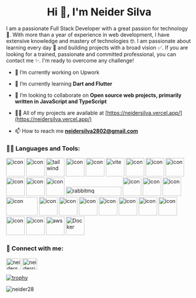 <h1 align="center">Hi 👋, I'm Neider Silva </h1>
<p align="left">I am a passionate Full Stack Developer with a great passion for technology 💖. With more than a year of experience in web development, I have extensive knowledge and mastery of technologies 🤓. I am passionate about learning every day 🌱 and building projects with a broad vision ✅. If you are looking for a trained, passionate and committed professional, you can contact me ✨. I'm ready to overcome any challenge!</p>

- 🔭 I’m currently working on Upwork

- 🌱 I’m currently learning **Dart and Flutter**

- 🤝 I’m looking to collaborate on **Open source web projects, primarily written in JavaScript and TypeScript**

- 👨‍💻 All of my projects are available at [https://neidersilva.vercel.app/](https://neidersilva.vercel.app/)

- 📫 How to reach me **neidersilva2802@gmail.com**

<h3 align="left">👩‍💻 Languages and Tools:</h3>
<p align="left"> <img src="https://cdn-icons-png.flaticon.com/512/1051/1051277.png" alt="icon" width="50" height="50" /> <img src="https://cdn-icons-png.flaticon.com/512/732/732190.png" alt="icon" width="50" height="50" /> <img src="https://creazilla-store.fra1.digitaloceanspaces.com/icons/3257079/file-type-tailwind-icon-md.png" alt="tailwind" width="50" height="50" /> <img src="https://cdn-icons-png.flaticon.com/512/5968/5968292.png" alt="icon" width="50" height="50" /> <img src="https://static-00.iconduck.com/assets.00/typescript-icon-icon-1024x1024-vh3pfez8.png" alt="icon" width="50" height="50" /> <img src="https://vitejs.dev/logo-with-shadow.png" alt="vite" width="50" height="50" /> <img src="https://cdn-icons-png.flaticon.com/512/1126/1126012.png" alt="icon" width="50" height="50" /> <img src="https://cdn.icon-icons.com/icons2/2148/PNG/512/nextjs_icon_132160.png" alt="icon" width="50" height="50" /> <img src="https://angular.io/assets/images/logos/angular/angular.png" alt="icon" width="50" height="50" /> <img src="https://cdn-icons-png.flaticon.com/512/5968/5968322.png" alt="icon" width="50" height="50" /> <img src="https://cdn.icon-icons.com/icons2/2699/PNG/512/expressjs_logo_icon_169185.png" alt="icon" width="50" height="50" /> <img src="https://static-00.iconduck.com/assets.00/nestjs-icon-1024x1020-34exj0g6.png" alt="icon" width="50" height="50" /> <img src="https://upload.wikimedia.org/wikipedia/commons/thumb/7/71/RabbitMQ_logo.svg/2560px-RabbitMQ_logo.svg.png" alt="rabbitmq" width="150" height="25" /> <img src="https://static-00.iconduck.com/assets.00/strapi-icon-512x505-3hl7a1v3.png" alt="icon" width="50" height="50" /> <img src="https://cdn-icons-png.flaticon.com/512/226/226777.png" alt="icon" width="50" height="50" /> <img src="https://cdn-icons-png.flaticon.com/512/5968/5968342.png" alt="icon" width="50" height="50" /> <img src="https://1000marcas.net/wp-content/uploads/2020/11/MySQL-logo.png" alt="icon" width="85" height="50" /> <img src="https://cdn.icon-icons.com/icons2/2415/PNG/512/mongodb_original_logo_icon_146424.png" alt="icon" width="50" height="50" /> <img src="https://go.neo4j.com/rs/710-RRC-335/images/neo4j_logo_globe.png" alt="icon" width="50" height="50" /> <img src="https://cdn.iconscout.com/icon/free/png-256/free-npm-3-1175132.png" alt="icon" width="50" height="50" /> <img src="https://raw.githubusercontent.com/webpack/media/master/logo/icon-square-small.png" alt="icon" width="50" height="50" /> <img src="https://git-scm.com/images/logos/downloads/Git-Icon-1788C.png" alt="icon" width="50" height="50" /> <img src="https://www.svgrepo.com/show/354202/postman-icon.svg" alt="icon" width="50" height="50" /> <img src="https://seeklogo.com/images/I/insomnia-logo-A35E09EB19-seeklogo.com.png" alt="icon" width="50" height="50" /> <img src="https://www.svgrepo.com/show/327408/logo-vercel.svg" alt="icon" width="50" height="50" /> <img src="https://go.neo4j.com/rs/710-RRC-335/images/neo4j_logo_globe.png" alt="icon" width="50" height="50" /> <img src="https://static-00.iconduck.com/assets.00/aws-icon-2048x2048-ptyrjxdo.png" alt="aws" width="50" height="50" /> <img src="https://cdn4.iconfinder.com/data/icons/logos-and-brands/512/97_Docker_logo_logos-512.png" alt="Docker" width="50" height="50" /> </p>

<h3 align="left">📲 Connect with me:</h3>
<p align="left">
<a href="https://twitter.com/neiders28" target="blank"><img align="center" src="https://raw.githubusercontent.com/rahuldkjain/github-profile-readme-generator/master/src/images/icons/Social/twitter.svg" alt="neiders28" height="30" width="40" /></a>
<a href="https://linkedin.com/in/neidersilva28" target="blank"><img align="center" src="https://raw.githubusercontent.com/rahuldkjain/github-profile-readme-generator/master/src/images/icons/Social/linked-in-alt.svg" alt="neidersilva28" height="30" width="40" /></a>
</p>

[![trophy](https://github-profile-trophy.vercel.app/?username=Neider28&theme=algolia&row=1&column=7)](https://github.com/Neider28/github-profile-trophy)

<img align="center" src="https://github-readme-streak-stats.herokuapp.com/?user=neider28&theme=github-dark-dimmed&border=FFFFFF" alt="neider28" />
